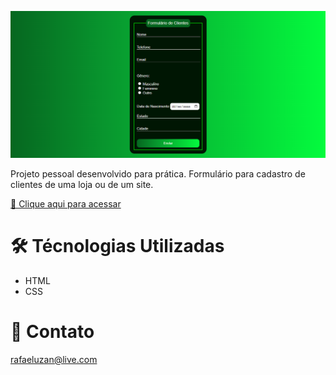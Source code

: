 ![print](./.github/form.png)

Projeto pessoal desenvolvido para prática. Formulário para cadastro de clientes de uma loja ou de um site.

[🔗 Clique aqui para acessar](https://rafaelrabello.github.io/Formulario-de-Clientes/)

# 🛠 Técnologias Utilizadas 

- HTML
- CSS

# 📱 Contato
rafaeluzan@live.com